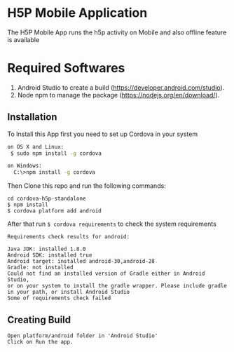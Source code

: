 # H5P Mobile Application

The H5P Mobile App runs the h5p activity on Mobile and also offline feature is available

# Required Softwares

1. Android Studio to create a build (https://developer.android.com/studio).
2. Node npm to manage the package (https://nodejs.org/en/download/).

## Installation

To Install this App first you need to set up Cordova in your system

```bash
on OS X and Linux:
 $ sudo npm install -g cordova

on Windows:
  C:\>npm install -g cordova
```
Then Clone this repo and run the following commands:

```
cd cordova-h5p-standalone
$ npm install
$ cordova platform add android
```
After that run `$ cordova requirements` to check the system requirements

```
Requirements check results for android:

Java JDK: installed 1.8.0
Android SDK: installed true
Android target: installed android-30,android-28
Gradle: not installed 
Could not find an installed version of Gradle either in Android Studio,
or on your system to install the gradle wrapper. Please include gradle 
in your path, or install Android Studio
Some of requirements check failed
``` 
## Creating Build

```
Open platform/android folder in 'Android Studio'
Click on Run the app.
```
